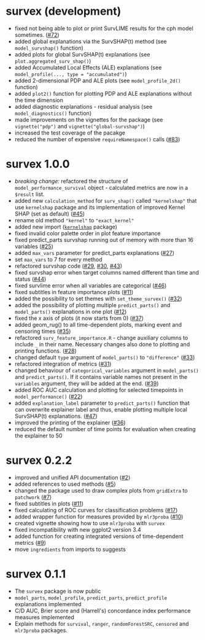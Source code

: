 # survex (development)

* fixed not being able to plot or print SurvLIME results for the cph model sometimes. ([#72](https://github.com/ModelOriented/survex/issues/72))
* added global explanations via the SurvSHAP(t) method (see `model_survshap()` function)
* added plots for global SurvSHAP(t) explanations (see `plot.aggregated_surv_shap()`)
* added Accumulated Local Effects (ALE) explanations (see `model_profile(..., type = "accumulated")`)
* added 2-dimensional PDP and ALE plots (see `model_profile_2d()` function)
* added `plot2()` function for plotting PDP and ALE explanations without the time dimension
* added diagnostic explanations - residual analysis (see `model_diagnostics()` function)
* made improvements on the vignettes for the package (see `vignette("pdp")` and `vignette("global-survshap")`)
* increased the test coverage of the pacakge
* reduced the number of expensive `requireNamespace()` calls ([#83](https://github.com/ModelOriented/survex/issues/83))

# survex 1.0.0

* *breaking change:* refactored the structure of `model_performance_survival` object - calculated metrics are now in a `$result` list.
* added new `calculation_method` for `surv_shap()` called `"kernelshap"` that use `kernelshap` package and its implementation of improved Kernel SHAP (set as default) ([#45](https://github.com/ModelOriented/survex/issues/45))
* rename old method `"kernel"` to `"exact_kernel"`
* added new import ([`kernelshap`](https://github.com/ModelOriented/kernelshap) package) 
* fixed invalid color palette order in plot feature importance
* fixed predict_parts survshap running out of memory with more than 16 variables ([#25](https://github.com/ModelOriented/survex/issues/25))
* added `max_vars` parameter for predict_parts explanations ([#27](https://github.com/ModelOriented/survex/issues/27))
* set `max_vars` to 7 for every method  
* refactored survshap code ([#29](https://github.com/ModelOriented/survex/issues/29), [#30](https://github.com/ModelOriented/survex/issues/30), [#43](https://github.com/ModelOriented/survex/issues/43))
* fixed survshap error when target columns named different than time and status ([#44](https://github.com/ModelOriented/survex/issues/44))
* fixed survlime error when all variables are categorical ([#46](https://github.com/ModelOriented/survex/issues/46))
* fixed subtitles in feature importance plots ([#11](https://github.com/ModelOriented/survex/issues/11))
* added the possibility to set themes with `set_theme_survex()` ([#32](https://github.com/ModelOriented/survex/issues/32))
* added the possibility of plotting multiple `predict_parts()` and `model_parts()` explanations in one plot ([#12](https://github.com/ModelOriented/survex/issues/12))
* fixed the x axis of plots (it now starts from 0) ([#37](https://github.com/ModelOriented/survex/issues/37))
* added geom_rug() to all time-dependent plots, marking event and censoring times ([#35](https://github.com/ModelOriented/survex/issues/35))
* refactored `surv_feature_importance.R` - change auxiliary columns to include `_` in their name. Necessary changes also done to plotting and printing functions. ([#28](https://github.com/ModelOriented/survex/issues/28))
* changed default `type` argument of `model_parts()` to `"difference"` ([#33](https://github.com/ModelOriented/survex/issues/33))
* refactored integration of metrics ([#31](https://github.com/ModelOriented/survex/issues/31))
* changed behaviour of `categorical_variables` argument in `model_parts()` and `predict_parts()`. If it contains variable names not present in the `variables` argument, they will be added at the end. ([#39](https://github.com/ModelOriented/survex/issues/39))
* added ROC AUC calculation and plotting for selected timepoints in `model_performance()` ([#22](https://github.com/ModelOriented/survex/issues/22))
* added `explanation_label` parameter to `predict_parts()` function that can overwrite explainer label and thus, enable plotting multiple local SurvSHAP(t) explanations. ([#47](https://github.com/ModelOriented/survex/issues/47))
* improved the printing of the explainer ([#36](https://github.com/ModelOriented/survex/issues/36))
* reduced the default number of time points for evaluation when creating the explainer to 50


# survex 0.2.2

* improved and unified API documentation ([#2](https://github.com/ModelOriented/survex/issues/2))
* added references to used methods ([#5](https://github.com/ModelOriented/survex/issues/5))
* changed the package used to draw complex plots from `gridExtra` to `patchwork` ([#7](https://github.com/ModelOriented/survex/pull/7))
* fixed subtitles in plots ([#11](https://github.com/ModelOriented/survex/issues/11))
* fixed calculating of ROC curves for classification problems
([#17](https://github.com/ModelOriented/survex/issues/17))
* added wrapper function for measures provided by `mlr3proba` ([#10](https://github.com/ModelOriented/survex/issues/10))
* created vignette showing how to use `mlr3proba` with `survex`
* fixed incompatibility with new ggplot2 version 3.4 
* added function for creating integrated versions of time-dependent metrics ([#9](https://github.com/ModelOriented/survex/issues/9))
* move `ingredients` from imports to suggests


# survex 0.1.1

* The `survex` package is now public
* `model_parts`, `model_profile`, `predict_parts`, `predict_profile` explanations implemented
* C/D AUC, Brier score and (Harrell's) concordance index performance measures implemented
* Explain methods for `survival`, `ranger`, `randomForestSRC`, `censored` and `mlr3proba` packages.
